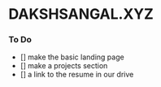 # DAKSHSANGAL.XYZ 



### To Do 

- [] make the basic landing page 
- [] make a projects section
- [] a link to the resume in our drive








